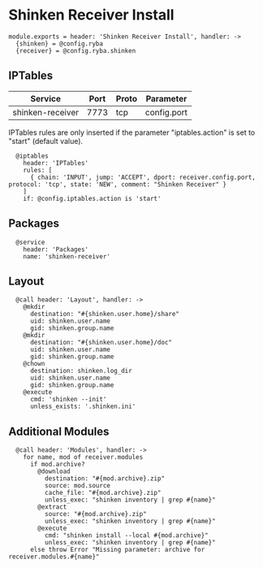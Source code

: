 
# Shinken Receiver Install

    module.exports = header: 'Shinken Receiver Install', handler: ->
      {shinken} = @config.ryba
      {receiver} = @config.ryba.shinken

## IPTables

| Service          | Port  | Proto | Parameter       |
|------------------|-------|-------|-----------------|
| shinken-receiver | 7773  |  tcp  |   config.port   |

IPTables rules are only inserted if the parameter "iptables.action" is set to
"start" (default value).

      @iptables
        header: 'IPTables'
        rules: [
          { chain: 'INPUT', jump: 'ACCEPT', dport: receiver.config.port, protocol: 'tcp', state: 'NEW', comment: "Shinken Receiver" }
        ]
        if: @config.iptables.action is 'start'

## Packages

      @service
        header: 'Packages'
        name: 'shinken-receiver'

## Layout

      @call header: 'Layout', handler: ->
        @mkdir
          destination: "#{shinken.user.home}/share"
          uid: shinken.user.name
          gid: shinken.group.name
        @mkdir
          destination: "#{shinken.user.home}/doc"
          uid: shinken.user.name
          gid: shinken.group.name
        @chown
          destination: shinken.log_dir
          uid: shinken.user.name
          gid: shinken.group.name
        @execute
          cmd: 'shinken --init'
          unless_exists: '.shinken.ini'

## Additional Modules

      @call header: 'Modules', handler: ->
        for name, mod of receiver.modules
          if mod.archive?
            @download
              destination: "#{mod.archive}.zip"
              source: mod.source
              cache_file: "#{mod.archive}.zip"
              unless_exec: "shinken inventory | grep #{name}"
            @extract
              source: "#{mod.archive}.zip"
              unless_exec: "shinken inventory | grep #{name}"
            @execute
              cmd: "shinken install --local #{mod.archive}"
              unless_exec: "shinken inventory | grep #{name}"
          else throw Error "Missing parameter: archive for receiver.modules.#{name}"
